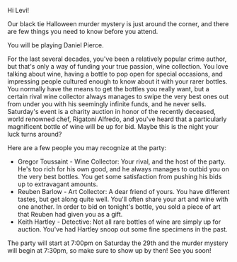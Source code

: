 Hi Levi!

Our black tie Halloween murder mystery is just around the corner, and there are few things you need to know before you attend.

You will be playing Daniel Pierce.

For the last several decades, you've been a relatively popular crime author, but that's only a way of funding your true passion, wine collection. You love talking about wine, having a bottle to pop open for special occasions, and impressing people cultured enough to know about it with your rarer bottles. You normally have the means to get the bottles you really want, but a certain rival wine collector always manages to swipe the very best ones out from under you with his seemingly infinite funds, and he never sells. Saturday's event is a charity auction in honor of the recently deceased, world renowned chef, Rigatoni Alfredo, and you've heard that a particularly magnificent bottle of wine will be up for bid. Maybe this is the night your luck turns around?

Here are a few people you may recognize at the party:

- Gregor Toussaint - Wine Collector: Your rival, and the host of the party. He's too rich for his own good, and he always manages to outbid you on the very best bottles. You get some satisfaction from pushing his bids up to extravagant amounts.
- Reuben Barlow - Art Collector: A dear friend of yours. You have different tastes, but get along quite well. You'll often share your art and wine with one another. In order to bid on tonight's bottle, you sold a piece of art that Reuben had given you as a gift.
- Keith Hartley - Detective: Not all rare bottles of wine are simply up for auction. You've had Hartley snoop out some fine specimens in the past.

The party will start at 7:00pm on Saturday the 29th and the murder mystery will begin at 7:30pm, so make sure to show up by then! See you soon!